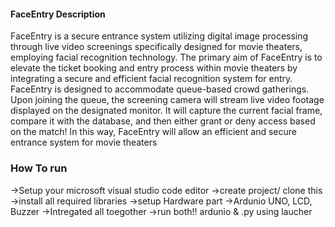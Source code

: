 #### FaceEntry Description

FaceEntry is a secure entrance system utilizing digital image processing through live video
screenings specifically designed for movie theaters, employing facial recognition technology. The
primary aim of FaceEntry is to elevate the ticket booking and entry process within movie theaters
by integrating a secure and efficient facial recognition system for entry. 
FaceEntry is designed to accommodate queue-based crowd gatherings. Upon joining the queue,
the screening camera will stream live video footage displayed on the designated monitor. It will
capture the current facial frame, compare it with the database, and then either grant or deny
access based on the match!
In this way, FaceEntry will allow an efficient and secure entrance system for movie theaters

### How To run
->Setup your microsoft visual studio code editor
->create project/ clone this 
->install all required libraries
->setup Hardware part 
->Ardunio UNO, LCD, Buzzer 
->Intregated all toegother 
->run both!! ardunio & .py using laucher




